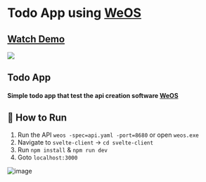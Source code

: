 # Todo App using [WeOS](https://github.com/wepala/weos)
## [Watch Demo](https://youtu.be/pi_OcTZznSM)
[![](https://user-images.githubusercontent.com/70588497/164994912-80caad14-dc76-4e88-b3f9-ef70b69758b7.png)](https://youtu.be/pi_OcTZznSM)

## Todo App
#### Simple todo app that test the api creation software [WeOS](https://github.com/wepala/weos)

## 🚀 How to Run
1. Run the API `weos -spec=api.yaml -port=8680` or open `weos.exe`
2. Navigate to `svelte-client` -> `cd svelte-client`
3. Run `npm install` & `npm run dev`
4. Goto `localhost:3000`

![image](https://user-images.githubusercontent.com/70588497/164991718-018244cd-f5ed-43fd-85bb-e025329a1948.png)
